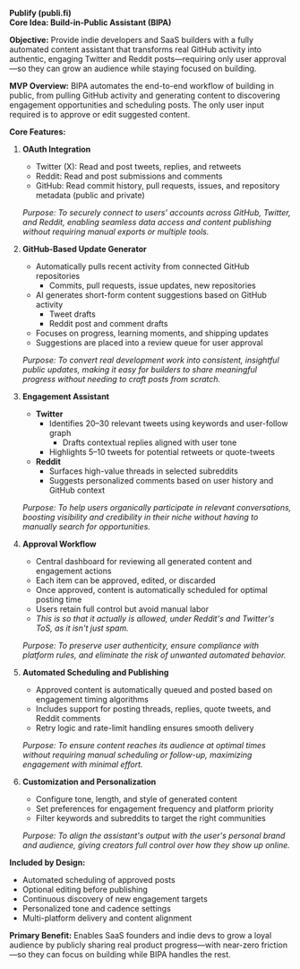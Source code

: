 **Publify (publi.fi)**\
**Core Idea: Build-in-Public Assistant (BIPA)**

**Objective:**
Provide indie developers and SaaS builders with a fully automated content assistant that transforms real GitHub activity into authentic, engaging Twitter and Reddit posts—requiring only user approval—so they can grow an audience while staying focused on building.

**MVP Overview:**
BIPA automates the end-to-end workflow of building in public, from pulling GitHub activity and generating content to discovering engagement opportunities and scheduling posts. The only user input required is to approve or edit suggested content.

**Core Features:**

1. **OAuth Integration**

   - Twitter (X): Read and post tweets, replies, and retweets
   - Reddit: Read and post submissions and comments
   - GitHub: Read commit history, pull requests, issues, and repository metadata (public and private)

   *Purpose: To securely connect to users' accounts across GitHub, Twitter, and Reddit, enabling seamless data access and content publishing without requiring manual exports or multiple tools.*

2. **GitHub-Based Update Generator**

   - Automatically pulls recent activity from connected GitHub repositories
     - Commits, pull requests, issue updates, new repositories
   - AI generates short-form content suggestions based on GitHub activity
     - Tweet drafts
     - Reddit post and comment drafts
   - Focuses on progress, learning moments, and shipping updates
   - Suggestions are placed into a review queue for user approval

   *Purpose: To convert real development work into consistent, insightful public updates, making it easy for builders to share meaningful progress without needing to craft posts from scratch.*

3. **Engagement Assistant**

   - **Twitter**
     - Identifies 20–30 relevant tweets using keywords and user-follow graph
       - Drafts contextual replies aligned with user tone
     - Highlights 5–10 tweets for potential retweets or quote-tweets
   - **Reddit**
     - Surfaces high-value threads in selected subreddits
     - Suggests personalized comments based on user history and GitHub context

   *Purpose: To help users organically participate in relevant conversations, boosting visibility and credibility in their niche without having to manually search for opportunities.*

4. **Approval Workflow**

   - Central dashboard for reviewing all generated content and engagement actions
   - Each item can be approved, edited, or discarded
   - Once approved, content is automatically scheduled for optimal posting time
   - Users retain full control but avoid manual labor
   - *This is so that it actually is allowed, under Reddit's and Twitter's ToS, as it isn't just spam.*

   *Purpose: To preserve user authenticity, ensure compliance with platform rules, and eliminate the risk of unwanted automated behavior.*

5. **Automated Scheduling and Publishing**

   - Approved content is automatically queued and posted based on engagement timing algorithms
   - Includes support for posting threads, replies, quote tweets, and Reddit comments
   - Retry logic and rate-limit handling ensures smooth delivery

   *Purpose: To ensure content reaches its audience at optimal times without requiring manual scheduling or follow-up, maximizing engagement with minimal effort.*

6. **Customization and Personalization**

   - Configure tone, length, and style of generated content
   - Set preferences for engagement frequency and platform priority
   - Filter keywords and subreddits to target the right communities

   *Purpose: To align the assistant's output with the user's personal brand and audience, giving creators full control over how they show up online.*

**Included by Design:**

- Automated scheduling of approved posts
- Optional editing before publishing
- Continuous discovery of new engagement targets
- Personalized tone and cadence settings
- Multi-platform delivery and content alignment

**Primary Benefit:**
Enables SaaS founders and indie devs to grow a loyal audience by publicly sharing real product progress—with near-zero friction—so they can focus on building while BIPA handles the rest.

